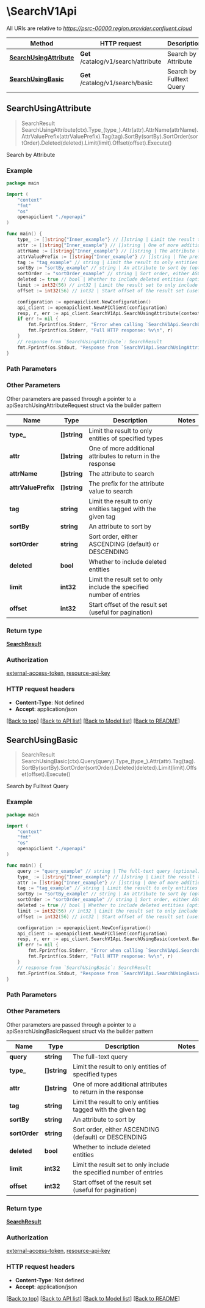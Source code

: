 # \SearchV1Api

All URIs are relative to *https://psrc-00000.region.provider.confluent.cloud*

Method | HTTP request | Description
------------- | ------------- | -------------
[**SearchUsingAttribute**](SearchV1Api.md#SearchUsingAttribute) | **Get** /catalog/v1/search/attribute | Search by Attribute
[**SearchUsingBasic**](SearchV1Api.md#SearchUsingBasic) | **Get** /catalog/v1/search/basic | Search by Fulltext Query



## SearchUsingAttribute

> SearchResult SearchUsingAttribute(ctx).Type_(type_).Attr(attr).AttrName(attrName).AttrValuePrefix(attrValuePrefix).Tag(tag).SortBy(sortBy).SortOrder(sortOrder).Deleted(deleted).Limit(limit).Offset(offset).Execute()

Search by Attribute



### Example

```go
package main

import (
    "context"
    "fmt"
    "os"
    openapiclient "./openapi"
)

func main() {
    type_ := []string{"Inner_example"} // []string | Limit the result to only entities of specified types (optional)
    attr := []string{"Inner_example"} // []string | One of more additional attributes to return in the response (optional)
    attrName := []string{"Inner_example"} // []string | The attribute to search (optional)
    attrValuePrefix := []string{"Inner_example"} // []string | The prefix for the attribute value to search (optional)
    tag := "tag_example" // string | Limit the result to only entities tagged with the given tag (optional)
    sortBy := "sortBy_example" // string | An attribute to sort by (optional)
    sortOrder := "sortOrder_example" // string | Sort order, either ASCENDING (default) or DESCENDING (optional)
    deleted := true // bool | Whether to include deleted entities (optional)
    limit := int32(56) // int32 | Limit the result set to only include the specified number of entries (optional)
    offset := int32(56) // int32 | Start offset of the result set (useful for pagination) (optional)

    configuration := openapiclient.NewConfiguration()
    api_client := openapiclient.NewAPIClient(configuration)
    resp, r, err := api_client.SearchV1Api.SearchUsingAttribute(context.Background()).Type_(type_).Attr(attr).AttrName(attrName).AttrValuePrefix(attrValuePrefix).Tag(tag).SortBy(sortBy).SortOrder(sortOrder).Deleted(deleted).Limit(limit).Offset(offset).Execute()
    if err != nil {
        fmt.Fprintf(os.Stderr, "Error when calling `SearchV1Api.SearchUsingAttribute``: %v\n", err)
        fmt.Fprintf(os.Stderr, "Full HTTP response: %v\n", r)
    }
    // response from `SearchUsingAttribute`: SearchResult
    fmt.Fprintf(os.Stdout, "Response from `SearchV1Api.SearchUsingAttribute`: %v\n", resp)
}
```

### Path Parameters



### Other Parameters

Other parameters are passed through a pointer to a apiSearchUsingAttributeRequest struct via the builder pattern


Name | Type | Description  | Notes
------------- | ------------- | ------------- | -------------
 **type_** | **[]string** | Limit the result to only entities of specified types | 
 **attr** | **[]string** | One of more additional attributes to return in the response | 
 **attrName** | **[]string** | The attribute to search | 
 **attrValuePrefix** | **[]string** | The prefix for the attribute value to search | 
 **tag** | **string** | Limit the result to only entities tagged with the given tag | 
 **sortBy** | **string** | An attribute to sort by | 
 **sortOrder** | **string** | Sort order, either ASCENDING (default) or DESCENDING | 
 **deleted** | **bool** | Whether to include deleted entities | 
 **limit** | **int32** | Limit the result set to only include the specified number of entries | 
 **offset** | **int32** | Start offset of the result set (useful for pagination) | 

### Return type

[**SearchResult**](SearchResult.md)

### Authorization

[external-access-token](../README.md#external-access-token), [resource-api-key](../README.md#resource-api-key)

### HTTP request headers

- **Content-Type**: Not defined
- **Accept**: application/json

[[Back to top]](#) [[Back to API list]](../README.md#documentation-for-api-endpoints)
[[Back to Model list]](../README.md#documentation-for-models)
[[Back to README]](../README.md)


## SearchUsingBasic

> SearchResult SearchUsingBasic(ctx).Query(query).Type_(type_).Attr(attr).Tag(tag).SortBy(sortBy).SortOrder(sortOrder).Deleted(deleted).Limit(limit).Offset(offset).Execute()

Search by Fulltext Query



### Example

```go
package main

import (
    "context"
    "fmt"
    "os"
    openapiclient "./openapi"
)

func main() {
    query := "query_example" // string | The full-text query (optional)
    type_ := []string{"Inner_example"} // []string | Limit the result to only entities of specified types (optional)
    attr := []string{"Inner_example"} // []string | One of more additional attributes to return in the response (optional)
    tag := "tag_example" // string | Limit the result to only entities tagged with the given tag (optional)
    sortBy := "sortBy_example" // string | An attribute to sort by (optional)
    sortOrder := "sortOrder_example" // string | Sort order, either ASCENDING (default) or DESCENDING (optional)
    deleted := true // bool | Whether to include deleted entities (optional)
    limit := int32(56) // int32 | Limit the result set to only include the specified number of entries (optional)
    offset := int32(56) // int32 | Start offset of the result set (useful for pagination) (optional)

    configuration := openapiclient.NewConfiguration()
    api_client := openapiclient.NewAPIClient(configuration)
    resp, r, err := api_client.SearchV1Api.SearchUsingBasic(context.Background()).Query(query).Type_(type_).Attr(attr).Tag(tag).SortBy(sortBy).SortOrder(sortOrder).Deleted(deleted).Limit(limit).Offset(offset).Execute()
    if err != nil {
        fmt.Fprintf(os.Stderr, "Error when calling `SearchV1Api.SearchUsingBasic``: %v\n", err)
        fmt.Fprintf(os.Stderr, "Full HTTP response: %v\n", r)
    }
    // response from `SearchUsingBasic`: SearchResult
    fmt.Fprintf(os.Stdout, "Response from `SearchV1Api.SearchUsingBasic`: %v\n", resp)
}
```

### Path Parameters



### Other Parameters

Other parameters are passed through a pointer to a apiSearchUsingBasicRequest struct via the builder pattern


Name | Type | Description  | Notes
------------- | ------------- | ------------- | -------------
 **query** | **string** | The full-text query | 
 **type_** | **[]string** | Limit the result to only entities of specified types | 
 **attr** | **[]string** | One of more additional attributes to return in the response | 
 **tag** | **string** | Limit the result to only entities tagged with the given tag | 
 **sortBy** | **string** | An attribute to sort by | 
 **sortOrder** | **string** | Sort order, either ASCENDING (default) or DESCENDING | 
 **deleted** | **bool** | Whether to include deleted entities | 
 **limit** | **int32** | Limit the result set to only include the specified number of entries | 
 **offset** | **int32** | Start offset of the result set (useful for pagination) | 

### Return type

[**SearchResult**](SearchResult.md)

### Authorization

[external-access-token](../README.md#external-access-token), [resource-api-key](../README.md#resource-api-key)

### HTTP request headers

- **Content-Type**: Not defined
- **Accept**: application/json

[[Back to top]](#) [[Back to API list]](../README.md#documentation-for-api-endpoints)
[[Back to Model list]](../README.md#documentation-for-models)
[[Back to README]](../README.md)

